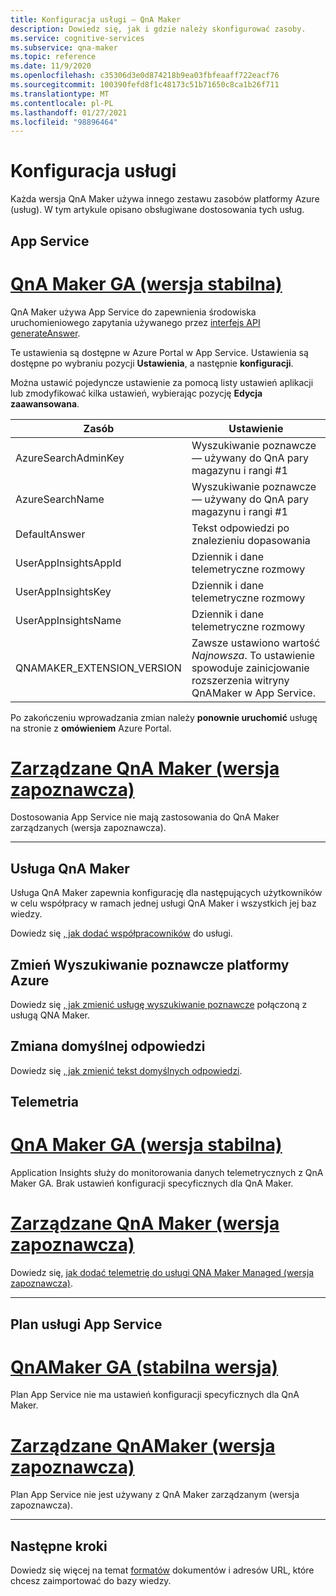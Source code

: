 ```yaml
---
title: Konfiguracja usługi — QnA Maker
description: Dowiedz się, jak i gdzie należy skonfigurować zasoby.
ms.service: cognitive-services
ms.subservice: qna-maker
ms.topic: reference
ms.date: 11/9/2020
ms.openlocfilehash: c35306d3e0d874218b9ea03fbfeaaff722eacf76
ms.sourcegitcommit: 100390fefd8f1c48173c51b71650c8ca1b26f711
ms.translationtype: MT
ms.contentlocale: pl-PL
ms.lasthandoff: 01/27/2021
ms.locfileid: "98896464"
---
```

# <a name="service-configuration"></a>Konfiguracja usługi

Każda wersja QnA Maker używa innego zestawu zasobów platformy Azure (usług). W tym artykule opisano obsługiwane dostosowania tych usług. 

## <a name="app-service"></a>App Service

# <a name="qna-maker-ga-stable-release"></a>[QnA Maker GA (wersja stabilna)](#tab/v1)

QnA Maker używa App Service do zapewnienia środowiska uruchomieniowego zapytania używanego przez [interfejs API generateAnswer](/rest/api/cognitiveservices/qnamaker4.0/runtime/generateanswer).

Te ustawienia są dostępne w Azure Portal w App Service. Ustawienia są dostępne po wybraniu pozycji **Ustawienia**, a następnie **konfiguracji**.

Można ustawić pojedyncze ustawienie za pomocą listy ustawień aplikacji lub zmodyfikować kilka ustawień, wybierając pozycję **Edycja zaawansowana**.

|Zasób|Ustawienie|
|--|--|
|AzureSearchAdminKey|Wyszukiwanie poznawcze — używany do QnA pary magazynu i rangi #1|
|AzureSearchName|Wyszukiwanie poznawcze — używany do QnA pary magazynu i rangi #1|
|DefaultAnswer|Tekst odpowiedzi po znalezieniu dopasowania|
|UserAppInsightsAppId|Dziennik i dane telemetryczne rozmowy|
|UserAppInsightsKey|Dziennik i dane telemetryczne rozmowy|
|UserAppInsightsName|Dziennik i dane telemetryczne rozmowy|
|QNAMAKER_EXTENSION_VERSION|Zawsze ustawiono wartość _Najnowsza_. To ustawienie spowoduje zainicjowanie rozszerzenia witryny QnAMaker w App Service.|

Po zakończeniu wprowadzania zmian należy **ponownie uruchomić** usługę na stronie z **omówieniem** Azure Portal.

# <a name="qna-maker-managed-preview-release"></a>[Zarządzane QnA Maker (wersja zapoznawcza)](#tab/v2)

Dostosowania App Service nie mają zastosowania do QnA Maker zarządzanych (wersja zapoznawcza).

---

## <a name="qna-maker-service"></a>Usługa QnA Maker

Usługa QnA Maker zapewnia konfigurację dla następujących użytkowników w celu współpracy w ramach jednej usługi QnA Maker i wszystkich jej baz wiedzy.

Dowiedz się [, jak dodać współpracowników](./reference-role-based-access-control.md) do usługi.

## <a name="change-azure-cognitive-search"></a>Zmień Wyszukiwanie poznawcze platformy Azure

Dowiedz się [, jak zmienić usługę wyszukiwanie poznawcze](./how-to/set-up-qnamaker-service-azure.md#configure-qna-maker-to-use-different-cognitive-search-resource) połączoną z usługą QNA Maker.

## <a name="change-default-answer"></a>Zmiana domyślnej odpowiedzi

Dowiedz się [, jak zmienić tekst domyślnych odpowiedzi](How-To/change-default-answer.md). 

## <a name="telemetry"></a>Telemetria

# <a name="qna-maker-ga-stable-release"></a>[QnA Maker GA (wersja stabilna)](#tab/v1)

Application Insights służy do monitorowania danych telemetrycznych z QnA Maker GA. Brak ustawień konfiguracji specyficznych dla QnA Maker.

# <a name="qna-maker-managed-preview-release"></a>[Zarządzane QnA Maker (wersja zapoznawcza)](#tab/v2)

Dowiedz się, [jak dodać telemetrię do usługi QNA Maker Managed (wersja zapoznawcza)](How-To/get-analytics-knowledge-base.md). 

---

## <a name="app-service-plan"></a>Plan usługi App Service

# <a name="qnamaker-ga-stable-release"></a>[QnAMaker GA (stabilna wersja)](#tab/v1)

Plan App Service nie ma ustawień konfiguracji specyficznych dla QnA Maker.

# <a name="qnamaker-managed-preview-release"></a>[Zarządzane QnAMaker (wersja zapoznawcza)](#tab/v2)

Plan App Service nie jest używany z QnA Maker zarządzanym (wersja zapoznawcza).

---

## <a name="next-steps"></a>Następne kroki

Dowiedz się więcej na temat [formatów](reference-document-format-guidelines.md) dokumentów i adresów URL, które chcesz zaimportować do bazy wiedzy.
